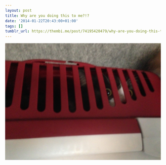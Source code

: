 ```yaml
---
layout: post
title: Why are you doing this to me?!?
date: '2014-01-22T20:43:00+01:00'
tags: []
tumblr_url: https://thembi.me/post/74195420479/why-are-you-doing-this-to-me
---
```

 ![](/files/tumblr_mztist28vs1tq106bo1_1280.jpg)  

